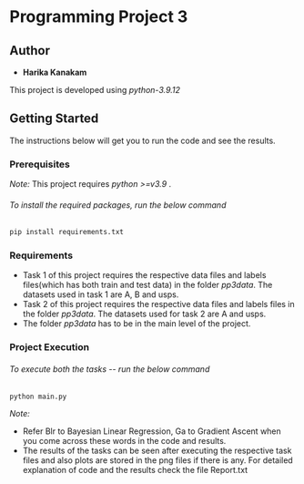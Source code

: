 # Programming Project 3

## Author  
* **Harika Kanakam**



This project is developed using *python-3.9.12*

## Getting Started  
  
The instructions below will get you to run the code and see the results.


### Prerequisites  
*Note:* This project requires  *python >=v3.9* .
###### To install the required packages, run the below command
```bash
pip install requirements.txt
```

### Requirements
* Task 1 of this project requires the respective data files and labels files(which has both train and test data) in the folder *pp3data*. The datasets used in task 1 are A, B and usps.
* Task 2 of this project requires the respective data files and labels files in the folder *pp3data*. The datasets used for task 2 are A and usps.
* The folder *pp3data* has to be in the main level of the project.


### Project Execution
###### To execute both the tasks -- run the below command
```bash
python main.py
```


*Note:* 
- Refer Blr to Bayesian Linear Regression, Ga to Gradient Ascent when you come across these words in the code and results.
- The results of the tasks can be seen after executing the respective task files and also plots are stored in the png files if there is any. For detailed explanation of code and the results check the file Report.txt


